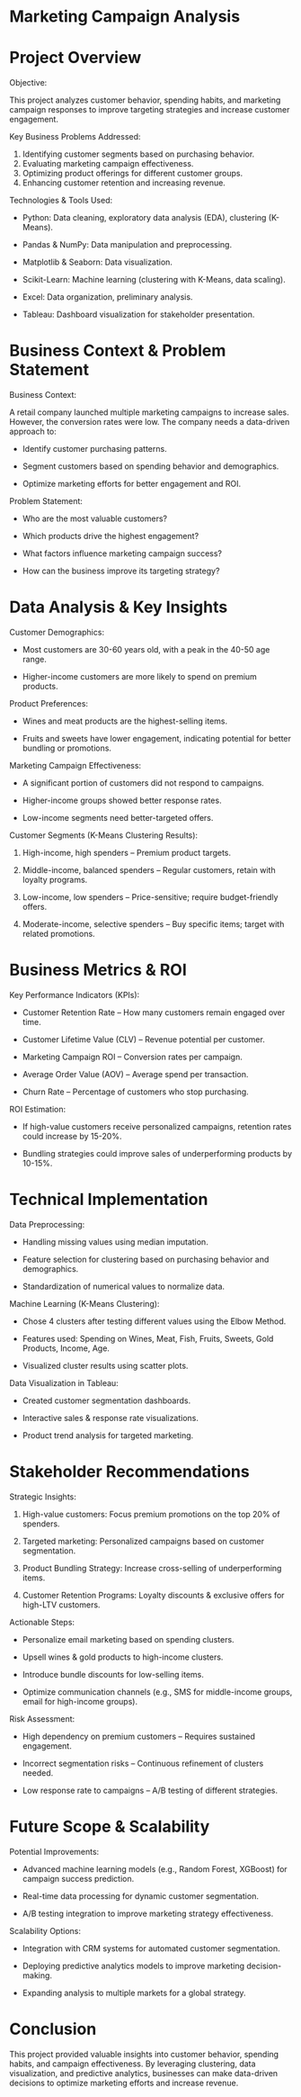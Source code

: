 # Marketing Campaign Analysis
  # Project Overview

 Objective:

This project analyzes customer behavior, spending habits, and marketing campaign responses to improve targeting strategies and increase customer engagement.

Key Business Problems Addressed:

1. Identifying customer segments based on purchasing behavior.
2. Evaluating marketing campaign effectiveness.
3. Optimizing product offerings for different customer groups.
4. Enhancing customer retention and increasing revenue.


 Technologies & Tools Used:

- Python: Data cleaning, exploratory data analysis (EDA), clustering (K-Means).

- Pandas & NumPy: Data manipulation and preprocessing.

- Matplotlib & Seaborn: Data visualization.

- Scikit-Learn: Machine learning (clustering with K-Means, data scaling).

- Excel: Data organization, preliminary analysis.

- Tableau: Dashboard visualization for stakeholder presentation.


 # Business Context & Problem Statement

Business Context:

A retail company launched multiple marketing campaigns to increase sales. However, the conversion rates were low. The company needs a data-driven approach to:

- Identify customer purchasing patterns.

- Segment customers based on spending behavior and demographics.

- Optimize marketing efforts for better engagement and ROI.


Problem Statement:

- Who are the most valuable customers?

- Which products drive the highest engagement?

- What factors influence marketing campaign success?

- How can the business improve its targeting strategy?

 # Data Analysis & Key Insights

Customer Demographics:

- Most customers are 30-60 years old, with a peak in the 40-50 age range.

- Higher-income customers are more likely to spend on premium products.

Product Preferences:

- Wines and meat products are the highest-selling items.

- Fruits and sweets have lower engagement, indicating potential for better bundling or promotions.

Marketing Campaign Effectiveness:

- A significant portion of customers did not respond to campaigns.

- Higher-income groups showed better response rates.

- Low-income segments need better-targeted offers.

Customer Segments (K-Means Clustering Results):

1. High-income, high spenders – Premium product targets.

2. Middle-income, balanced spenders – Regular customers, retain with loyalty programs.

3. Low-income, low spenders – Price-sensitive; require budget-friendly offers.

4. Moderate-income, selective spenders – Buy specific items; target with related promotions.

 # Business Metrics & ROI

Key Performance Indicators (KPIs):

- Customer Retention Rate – How many customers remain engaged over time.

- Customer Lifetime Value (CLV) – Revenue potential per customer.

- Marketing Campaign ROI – Conversion rates per campaign.

- Average Order Value (AOV) – Average spend per transaction.

- Churn Rate – Percentage of customers who stop purchasing.

ROI Estimation:

- If high-value customers receive personalized campaigns, retention rates could increase by 15-20%.

- Bundling strategies could improve sales of underperforming products by 10-15%.

 # Technical Implementation

Data Preprocessing:

 - Handling missing values using median imputation.
   
 - Feature selection for clustering based on purchasing behavior and demographics.
   
 - Standardization of numerical values to normalize data.

Machine Learning (K-Means Clustering):

- Chose 4 clusters after testing different values using the Elbow Method.

- Features used: Spending on Wines, Meat, Fish, Fruits, Sweets, Gold Products, Income, Age.

- Visualized cluster results using scatter plots.

Data Visualization in Tableau:

- Created customer segmentation dashboards.

- Interactive sales & response rate visualizations.

- Product trend analysis for targeted marketing.

 # Stakeholder Recommendations

Strategic Insights:

1. High-value customers: Focus premium promotions on the top 20% of spenders.

2. Targeted marketing: Personalized campaigns based on customer segmentation.

3. Product Bundling Strategy: Increase cross-selling of underperforming items.

4. Customer Retention Programs: Loyalty discounts & exclusive offers for high-LTV customers.

Actionable Steps:

- Personalize email marketing based on spending clusters.

- Upsell wines & gold products to high-income clusters.

- Introduce bundle discounts for low-selling items.

- Optimize communication channels (e.g., SMS for middle-income groups, email for high-income groups).

Risk Assessment:

- High dependency on premium customers – Requires sustained engagement.

- Incorrect segmentation risks – Continuous refinement of clusters needed.

- Low response rate to campaigns – A/B testing of different strategies.

 # Future Scope & Scalability

Potential Improvements:

- Advanced machine learning models (e.g., Random Forest, XGBoost) for campaign success prediction.

- Real-time data processing for dynamic customer segmentation.

- A/B testing integration to improve marketing strategy effectiveness.

Scalability Options:

- Integration with CRM systems for automated customer segmentation.

- Deploying predictive analytics models to improve marketing decision-making.

- Expanding analysis to multiple markets for a global strategy.

# Conclusion

This project provided valuable insights into customer behavior, spending habits, and campaign effectiveness. By leveraging clustering, data visualization, and predictive analytics, businesses can make data-driven decisions to optimize marketing efforts and increase revenue.
